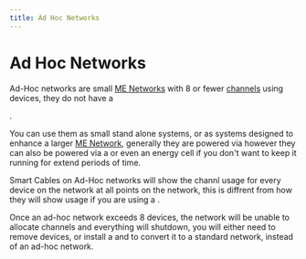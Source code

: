 ```yaml
---
title: Ad Hoc Networks
---
```


# Ad Hoc Networks

Ad-Hoc networks are small [ME Networks](me-network.md) with 8 or
fewer [channels](channels.md) using devices, they do not have a

<ItemLink id="appliedenergistics2:controller" />.

You can use them as small stand alone systems, or as systems designed to
enhance a larger [ME Network](me-network.md), generally they are
powered via <ItemLink id="appliedenergistics2:quartz_fiber"/>
however they can also be powered via a <ItemLink
id="appliedenergistics2:energy_acceptor"/> or even an energy cell if
you don't want to keep it running for extend periods of time.

Smart Cables on Ad-Hoc networks will show the channl usage for every device on
the network at all points on the network, this is diffrent from how they will
show usage if you are using a <ItemLink
id="appliedenergistics2:controller"/>.

Once an ad-hoc network exceeds 8 devices, the network will be unable to
allocate channels and everything will shutdown, you will either need to remove
devices, or install a <ItemLink
id="appliedenergistics2:controller"/> and to convert it to a
standard network, instead of an ad-hoc network.
